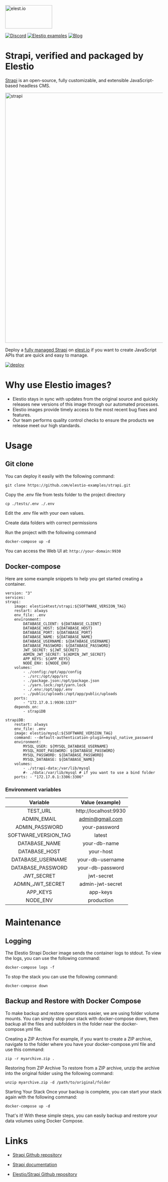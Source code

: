 <a href="https://elest.io">
  <img src="https://elest.io/images/elestio.svg" alt="elest.io" width="150" height="75">
</a>

[![Discord](https://img.shields.io/static/v1.svg?logo=discord&color=f78A38&labelColor=083468&logoColor=ffffff&style=for-the-badge&label=Discord&message=community)](https://discord.gg/4T4JGaMYrD "Get instant assistance and engage in live discussions with both the community and team through our chat feature.")
[![Elestio examples](https://img.shields.io/static/v1.svg?logo=github&color=f78A38&labelColor=083468&logoColor=ffffff&style=for-the-badge&label=github&message=open%20source)](https://github.com/elestio-examples "Access the source code for all our repositories by viewing them.")
[![Blog](https://img.shields.io/static/v1.svg?color=f78A38&labelColor=083468&logoColor=ffffff&style=for-the-badge&label=elest.io&message=Blog)](https://blog.elest.io "Latest news about elestio, open source software, and DevOps techniques.")

# Strapi, verified and packaged by Elestio

[Strapi](https://github.com/strapi/strapi-docker) is an open-source, fully customizable, and extensible JavaScript-based headless CMS.

<img src="https://github.com/elestio-examples/strapi/raw/main/strapi.jpg" alt="strapi" width="800">

Deploy a <a target="_blank" href="https://elest.io/open-source/strapi">fully managed Strapi</a> on <a target="_blank" href="https://elest.io/">elest.io</a> if you want to create JavaScript APIs that are quick and easy to manage.

[![deploy](https://github.com/elestio-examples/strapi/raw/main/deploy-on-elestio.png)](https://dash.elest.io/deploy?source=cicd&social=dockerCompose&url=https://github.com/elestio-examples/strapi)

# Why use Elestio images?

- Elestio stays in sync with updates from the original source and quickly releases new versions of this image through our automated processes.
- Elestio images provide timely access to the most recent bug fixes and features.
- Our team performs quality control checks to ensure the products we release meet our high standards.

# Usage

## Git clone

You can deploy it easily with the following command:

    git clone https://github.com/elestio-examples/strapi.git

Copy the .env file from tests folder to the project directory

    cp ./tests/.env ./.env

Edit the .env file with your own values.

Create data folders with correct permissions

Run the project with the following command

    docker-compose up -d

You can access the Web UI at: `http://your-domain:9930`

## Docker-compose

Here are some example snippets to help you get started creating a container.

    version: "3"
    services:
    strapi:
        image: elestio4test/strapi:${SOFTWARE_VERSION_TAG}
        restart: always
        env_file: .env
        environment:
            DATABASE_CLIENT: ${DATABASE_CLIENT}
            DATABASE_HOST: ${DATABASE_HOST}
            DATABASE_PORT: ${DATABASE_PORT}
            DATABASE_NAME: ${DATABASE_NAME}
            DATABASE_USERNAME: ${DATABASE_USERNAME}
            DATABASE_PASSWORD: ${DATABASE_PASSWORD}
            JWT_SECRET: ${JWT_SECRET}
            ADMIN_JWT_SECRET: ${ADMIN_JWT_SECRET}
            APP_KEYS: ${APP_KEYS}
            NODE_ENV: ${NODE_ENV}
        volumes:
            - ./config:/opt/app/config
            - ./src:/opt/app/src
            - ./package.json:/opt/package.json
            - ./yarn.lock:/opt/yarn.lock
            - ./.env:/opt/app/.env
            - ./public/uploads:/opt/app/public/uploads
        ports:
            - "172.17.0.1:9930:1337"
        depends_on:
            - strapiDB

    strapiDB:
        restart: always
        env_file: .env
        image: elestio/mysql:${SOFTWARE_VERSION_TAG}
        command: --default-authentication-plugin=mysql_native_password
        environment:
            MYSQL_USER: ${MYSQL_DATABASE_USERNAME}
            MYSQL_ROOT_PASSWORD: ${DATABASE_PASSWORD}
            MYSQL_PASSWORD: ${DATABASE_PASSWORD}
            MYSQL_DATABASE: ${DATABASE_NAME}
        volumes:
            - ./strapi-data:/var/lib/mysql
            #- ./data:/var/lib/mysql # if you want to use a bind folder
        ports: - "172.17.0.1:3306:3306"

### Environment variables

|       Variable       |    Value (example)    |
| :------------------: | :-------------------: |
|       TEST_URL       | http://localhost:9930 |
|     ADMIN_EMAIL      |    admin@gmail.com    |
|    ADMIN_PASSWORD    |     your-password     |
| SOFTWARE_VERSION_TAG |        latest         |
|    DATABASE_NAME     |     your-db-name      |
|    DATABASE_HOST     |       your-host       |
|  DATABASE_USERNAME   |   your-db-username    |
|  DATABASE_PASSWORD   |   your-db-password    |
|      JWT_SECRET      |      jwt-secret       |
|   ADMIN_JWT_SECRET   |   admin-jwt-secret    |
|       APP_KEYS       |       app-keys        |
|       NODE_ENV       |      production       |

# Maintenance

## Logging

The Elestio Strapi Docker image sends the container logs to stdout. To view the logs, you can use the following command:

    docker-compose logs -f

To stop the stack you can use the following command:

    docker-compose down

## Backup and Restore with Docker Compose

To make backup and restore operations easier, we are using folder volume mounts. You can simply stop your stack with docker-compose down, then backup all the files and subfolders in the folder near the docker-compose.yml file.

Creating a ZIP Archive
For example, if you want to create a ZIP archive, navigate to the folder where you have your docker-compose.yml file and use this command:

    zip -r myarchive.zip .

Restoring from ZIP Archive
To restore from a ZIP archive, unzip the archive into the original folder using the following command:

    unzip myarchive.zip -d /path/to/original/folder

Starting Your Stack
Once your backup is complete, you can start your stack again with the following command:

    docker-compose up -d

That's it! With these simple steps, you can easily backup and restore your data volumes using Docker Compose.

# Links

- <a target="_blank" href="https://github.com/strapi/strapi-docker">Strapi Github repository</a>

- <a target="_blank" href="https://docs.strapi.io/">Strapi documentation</a>

- <a target="_blank" href="https://github.com/elestio-examples/strapi">Elestio/Strapi Github repository</a>
